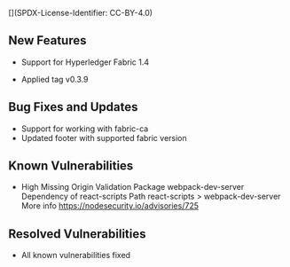 [](SPDX-License-Identifier: CC-BY-4.0)
## New Features

 * Support for Hyperledger Fabric 1.4

 * Applied tag v0.3.9

## Bug Fixes and Updates

 * Support for working with fabric-ca
 * Updated footer with supported fabric version

## Known Vulnerabilities

 * High           Missing Origin Validation
   Package        webpack-dev-server
   Dependency of  react-scripts
   Path           react-scripts > webpack-dev-server
   More info      https://nodesecurity.io/advisories/725

## Resolved Vulnerabilities

* All known vulnerabilities fixed



